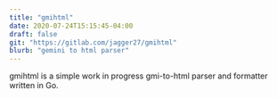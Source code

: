 ```yaml
---
title: "gmihtml"
date: 2020-07-24T15:15:45-04:00
draft: false
git: "https://gitlab.com/jagger27/gmihtml"
blurb: "gemini to html parser"
---
```


gmihtml is a simple work in progress gmi-to-html parser and formatter written in Go.